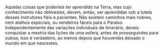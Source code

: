 ﻿Aquelas coisas que poderíeis ter aprendido na Terra, mas cujo conhecimento não obtivestes, devem, então, ser aprendidas sob a tutela desses instrutores fiéis e pacientes. Não existem caminhos mais nobres, nem atalhos especiais, ou sendeiros fáceis para o Paraíso. Independentemente das variações individuais de itinerário, deveis conquistar a mestria das lições de uma esfera, antes de prosseguirdes para outras; isso é verdadeiro, ao menos depois que houverdes deixado o mundo em que nascestes.